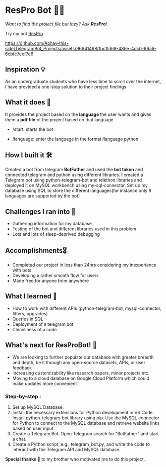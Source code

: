 # ResPro Bot 👨‍💻
_Want to find the project file but lazy? Ask **ResPro**!_

Try my bot [ResPro](https://t.me/RES_P_bot)



https://github.com/Abhay-this-side/TelegramBot_Projects/assets/96641498/fbc1fd68-486e-4dcb-96a6-6cbfc7eef7e6



## Inspiration 💡
As an undergraduate students who have less time to scroll over the internet, I have provided a one-stop solution to their project findings

## What it does 💪
It provides the project based on the **language** the user wants and gives them a **pdf file** of the project based on that language
- /start: starts the bot
* /language: enter the language in the format /language python
  
## How I built it 🛠
Created a bot from telegram **BotFather** and used the **bot token** and connected telegram and python using different libraries. I created a Telegram bot using python-telegram-bot and telethon libraries and deployed it on MySQL workbench using my-sql-connector. Set up my database using SQL to store the different languages(for instance only 9 languages are supported by the bot)

## Challenges I ran into 🧗‍
- Gathering information for my database
- Testing of the bot and different libraries used in this problem
- Lots and lots of sleep-deprived debugging

## Accomplishments🎖
- Completed our project in less than 24hrs considering my inexperience with bots
- Developing a rather smooth flow for users
- Made free for anyone from anywhere

## What I learned 🙇 
- How to work with different APIs (python-telegram-bot, mysql-connector, filters, upgrades)
- Queries in SQL
- Deployment of a telegram bot
- Cleanliness of a code

## What's next for ResProBot! 🔮
- We are looking to further populate our database with greater breadth and depth, be it through any open-source datasets, APIs, or user feedback
- Increasing customizability like research papers, minor projects etc.
- Moving to a cloud database on Google Cloud Platform which could make updates more convenient

### Step-by-step : 
1. Set up MySQL Database.
2. Install the necessary extensions for Python development in VS Code. Install python-telegram-bot library using pip. Use the MySQL connector for Python to connect to the MySQL database and retrieve website links based on user input.
3. Create a Telegram Bot. Open Telegram search for "BotFather" and start a chat.
4. Create a Python script, e.g., telegram_bot.py, and write the code to interact with the Telegram API and MySQL database.

**Special thanks 🙏** to my brother who motivated me to do this project.
